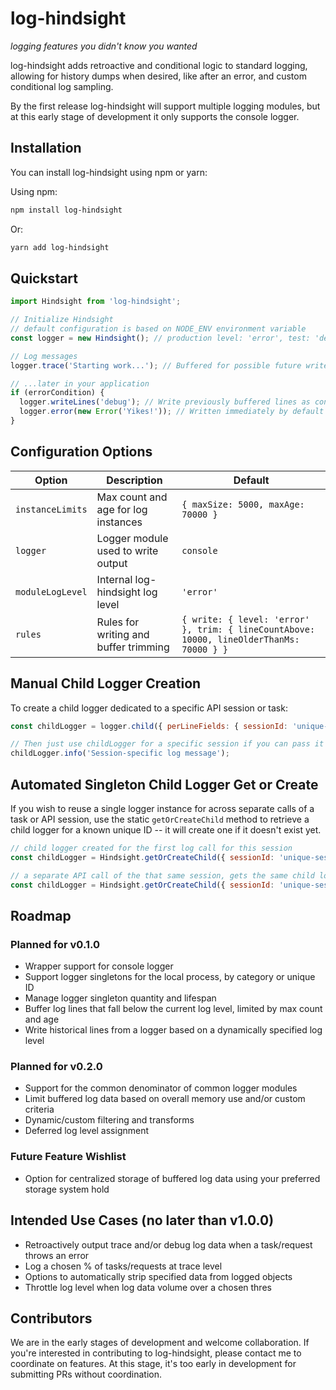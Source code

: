 # log-hindsight
_logging features you didn't know you wanted_

log-hindsight adds retroactive and conditional logic to standard logging, allowing for history dumps when desired, like after an error, and custom conditional log sampling.

By the first release log-hindsight will support multiple logging modules, but at this early stage of development it only supports the console logger.

## Installation

You can install log-hindsight using npm or yarn:

Using npm:
```bash
npm install log-hindsight
```

Or:
```bash
yarn add log-hindsight
```

## Quickstart

```javascript
import Hindsight from 'log-hindsight';

// Initialize Hindsight
// default configuration is based on NODE_ENV environment variable
const logger = new Hindsight(); // production level: 'error', test: 'debug', test-trace: 'trace'

// Log messages
logger.trace('Starting work...'); // Buffered for possible future write

// ...later in your application
if (errorCondition) {
  logger.writeLines('debug'); // Write previously buffered lines as context for the error
  logger.error(new Error('Yikes!')); // Written immediately by default log level
}
```

## Configuration Options

| Option            | Description                           | Default             |
|-------------------|---------------------------------------|---------------------|
| `instanceLimits`  | Max count and age for log instances   | `{ maxSize: 5000, maxAge: 70000 }` |
| `logger`          | Logger module used to write output    | `console`           |
| `moduleLogLevel`  | Internal log-hindsight log level      | `'error'`           |
| `rules`           | Rules for writing and buffer trimming | `{ write: { level: 'error' }, trim: { lineCountAbove: 10000, lineOlderThanMs: 70000 } }` |

## Manual Child Logger Creation

To create a child logger dedicated to a specific API session or task:

```javascript
const childLogger = logger.child({ perLineFields: { sessionId: 'unique-session-id' } });

// Then just use childLogger for a specific session if you can pass it around as needed
childLogger.info('Session-specific log message');
```

## Automated Singleton Child Logger Get or Create
If you wish to reuse a single logger instance for across separate calls of a task or API session, use the static `getOrCreateChild` method to retrieve a child logger for a known unique ID -- it will create one if it doesn't exist yet.

```javascript
// child logger created for the first log call for this session
const childLogger = Hindsight.getOrCreateChild({ sessionId: 'unique-session-1' });

// a separate API call of the that same session, gets the same child logger (if within the same process)
const childLogger = Hindsight.getOrCreateChild({ sessionId: 'unique-session-1' });
```

## Roadmap

### Planned for v0.1.0
- Wrapper support for console logger
- Support logger singletons for the local process, by category or unique ID
- Manage logger singleton quantity and lifespan
- Buffer log lines that fall below the current log level, limited by max count and age
- Write historical lines from a logger based on a dynamically specified log level

### Planned for v0.2.0
- Support for the common denominator of common logger modules
- Limit buffered log data based on overall memory use and/or custom criteria
- Dynamic/custom filtering and transforms
- Deferred log level assignment

### Future Feature Wishlist
- Option for centralized storage of buffered log data using your preferred storage system
hold

## Intended Use Cases (no later than v1.0.0)

 * Retroactively output trace and/or debug log data when a task/request throws an error
 * Log a chosen % of tasks/requests at trace level
 * Options to automatically strip specified data from logged objects
 * Throttle log level when log data volume over a chosen thres

## Contributors

We are in the early stages of development and welcome collaboration. If you're interested in contributing to log-hindsight, please contact me to coordinate on features. At this stage, it's too early in development for submitting PRs without coordination.


